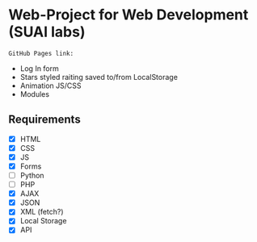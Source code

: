 # Web-Project for Web Development (SUAI labs)

`GitHub Pages link: `

- Log In form
- Stars styled raiting saved to/from LocalStorage
- Animation JS/CSS
- Modules

## Requirements

- [x] HTML
- [x] CSS
- [x] JS
- [x] Forms
- [ ] Python
- [ ] PHP
- [x] AJAX
- [x] JSON
- [x] XML (fetch?)
- [x] Local Storage
- [x] API
